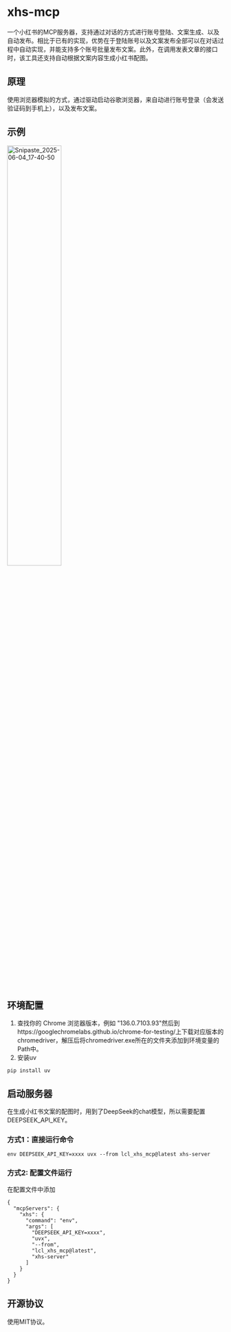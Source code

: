 # xhs-mcp
一个小红书的MCP服务器，支持通过对话的方式进行账号登陆、文案生成、以及自动发布。相比于已有的实现，优势在于登陆账号以及文案发布全部可以在对话过程中自动实现，并能支持多个账号批量发布文案。此外，在调用发表文章的接口时，该工具还支持自动根据文案内容生成小红书配图。
## 原理
使用浏览器模拟的方式，通过驱动启动谷歌浏览器，来自动进行账号登录（会发送验证码到手机上），以及发布文案。
## 示例
<img src="https://github.com/user-attachments/assets/6df5e84e-449a-42a6-ad87-23ed2eb67124" alt="Snipaste_2025-06-04_17-40-50" width="50%">

## 环境配置
1. 查找你的 Chrome 浏览器版本，例如 "136.0.7103.93"然后到https://googlechromelabs.github.io/chrome-for-testing/上下载对应版本的chromedriver，解压后将chromedriver.exe所在的文件夹添加到环境变量的Path中。
2. 安装uv
```
pip install uv
```
## 启动服务器
在生成小红书文案的配图时，用到了DeepSeek的chat模型，所以需要配置DEEPSEEK_API_KEY。
### 方式1：直接运行命令
```
env DEEPSEEK_API_KEY=xxxx uvx --from lcl_xhs_mcp@latest xhs-server
```
### 方式2: 配置文件运行
在配置文件中添加
```
{
  "mcpServers": {
    "xhs": {
      "command": "env",
      "args": [
        "DEEPSEEK_API_KEY=xxxx",
        "uvx",
        "--from",
        "lcl_xhs_mcp@latest",
        "xhs-server"
      ]
    }
  }
}
```
## 开源协议
使用MIT协议。

